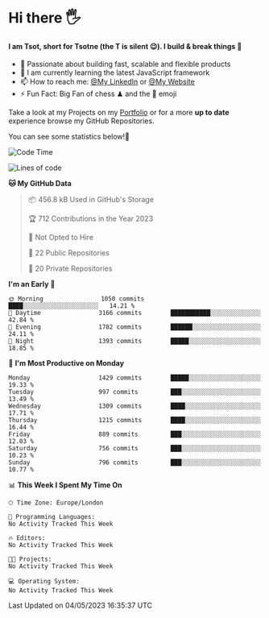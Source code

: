 # Hi there :raised_hand_with_fingers_splayed:
#### I am Tsot, short for Tsotne (the T is silent :wink:). I build & break things :space_invader:
- :telescope: Passionate about building fast, scalable and flexible products
- :seedling: I am currently learning the latest JavaScript framework 
- :mailbox: How to reach me: [@My LinkedIn](https://www.linkedin.com/in/tsotne-gvadzabia/) or [@My Website](https://tsotne.co.uk/contact)
- :zap: Fun Fact: Big Fan of chess ♟ and the 👾 emoji

Take a look at my Projects on my [Portfolio](https://tsotne.co.uk/) or for a more **up to date** experience browse my GitHub Repositories.

You can see some statistics below!:space_invader:
<!--START_SECTION:waka-->
![Code Time](http://img.shields.io/badge/Code%20Time-761%20hrs%202%20mins-blue)

![Lines of code](https://img.shields.io/badge/From%20Hello%20World%20I%27ve%20Written-4.6%20million%20lines%20of%20code-blue)

**🐱 My GitHub Data** 

> 📦 456.8 kB Used in GitHub's Storage 
 > 
> 🏆 712 Contributions in the Year 2023
 > 
> 🚫 Not Opted to Hire
 > 
> 📜 22 Public Repositories 
 > 
> 🔑 20 Private Repositories 
 > 
**I'm an Early 🐤** 

```text
🌞 Morning                1050 commits        ████░░░░░░░░░░░░░░░░░░░░░   14.21 % 
🌆 Daytime                3166 commits        ███████████░░░░░░░░░░░░░░   42.84 % 
🌃 Evening                1782 commits        ██████░░░░░░░░░░░░░░░░░░░   24.11 % 
🌙 Night                  1393 commits        █████░░░░░░░░░░░░░░░░░░░░   18.85 % 
```
📅 **I'm Most Productive on Monday** 

```text
Monday                   1429 commits        █████░░░░░░░░░░░░░░░░░░░░   19.33 % 
Tuesday                  997 commits         ███░░░░░░░░░░░░░░░░░░░░░░   13.49 % 
Wednesday                1309 commits        ████░░░░░░░░░░░░░░░░░░░░░   17.71 % 
Thursday                 1215 commits        ████░░░░░░░░░░░░░░░░░░░░░   16.44 % 
Friday                   889 commits         ███░░░░░░░░░░░░░░░░░░░░░░   12.03 % 
Saturday                 756 commits         ███░░░░░░░░░░░░░░░░░░░░░░   10.23 % 
Sunday                   796 commits         ███░░░░░░░░░░░░░░░░░░░░░░   10.77 % 
```


📊 **This Week I Spent My Time On** 

```text
🕑︎ Time Zone: Europe/London

💬 Programming Languages: 
No Activity Tracked This Week

🔥 Editors: 
No Activity Tracked This Week

🐱‍💻 Projects: 
No Activity Tracked This Week

💻 Operating System: 
No Activity Tracked This Week
```


 Last Updated on 04/05/2023 16:35:37 UTC
<!--END_SECTION:waka-->
